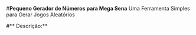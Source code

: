 #**Pequeno Gerador de Números para Mega Sena**
Uma Ferramenta Simples para Gerar Jogos Aleatórios

#** Descrição:**
